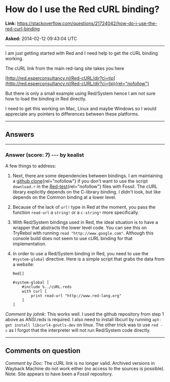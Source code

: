 # How do I use the Red cURL binding?

**Link:**
<https://stackoverflow.com/questions/21724042/how-do-i-use-the-red-curl-binding>

**Asked:** 2014-02-12 09:43:04 UTC

------------------------------------------------------------------------

I am just getting started with Red and I need help to get the cURL
binding working.

The cURL link from the main red-lang site takes you here

[http://red.esperconsultancy.nl/Red-cURL/dir?ci=tip](http://red.esperconsultancy.nl/Red-cURL/dir?ci=tip){rel="nofollow"}

But there is only a small example using Red/System hence I am not sure
how to load the binding in Red directly.

I need to get this working on Mac, Linux and maybe Windows so I would
appreciate any pointers to differences between these platforms.

------------------------------------------------------------------------

## Answers

------------------------------------------------------------------------

### Answer (score: 7) --- by kealist

A few things to address:

1.  Next, there are some dependencies between bindings. I am maintaining
    a [github
    clone](https://github.com/kealist/RS-fossil-mirror){rel="nofollow"}
    if you don\'t want to use the script `download.r` in the
    [Red-test](http://red.esperconsultancy.nl/Red-test/dir?ci=tip){rel="nofollow"}
    files with Fossil. The cURL library explicitly depends on the
    C-library binding. I didn\'t look, but like depends on the Common
    binding at a lower level.

2.  Because of the lack of `url!` type in Red at the moment, you pass
    the function `read-url` a `string!` or a `c-string!` more
    specifically.

3.  With Red/System bindings used in Red, the ideal situation is to have
    a wrapper that abstracts the lower level code. You can see this on
    TryRebol with running `read "http://www.google.com"`. Although this
    console build does not seem to use cURL binding for that
    implementation.

4.  In order to use a Red/System binding in Red, you need to use the
    `#system-global` directive. Here is a simple script that grabs the
    data from a website:

        Red[]

        #system-global [
            #include %../cURL.reds
            with curl [
                print read-url "http://www.red-lang.org"
            ]
        ]

*Comment by johnk:* This works well. I used the github repository from
step 1 above as ANSI.reds is required. I also need to install libcurl by
running `apt-get install libcurl4-gnutls-dev` on linux. The other trick
was to use `red -c` as I forgot that the interpreter will not run
Red/System code directly.

------------------------------------------------------------------------

## Comments on question

*Comment by Doc:* The cURL link is no longer valid. Archived versions in
Wayback Machine do not work either (no access to the sources is
possible). Note: Site appears to have been a Fossil repository.
